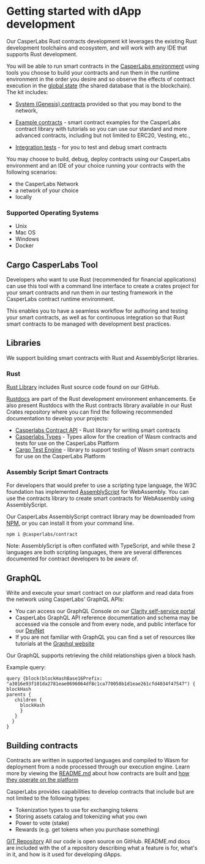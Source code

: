 # Getting started with dApp development 

Our CasperLabs Rust contracts development kit leverages the existing Rust development toolchains and ecosystem, and will work with any IDE that supports Rust development.      

You will be able to run smart contracts in the [CasperLabs environment](https://clarity.casperlabs.io/#/) using tools you choose to build your contracts and run them in the runtime environment in the order you desire and so observe the effects of contract execution in the [global state](https://github.com/CasperLabs/techspec/blob/master/implementation/global-state.rst) (the shared database that is the blockchain). The kit includes: 

- [System (Genesis) contracts](https://github.com/CasperLabs/CasperLabs/tree/v0.14.0/execution-engine/contracts/system) provided so that you may bond to the network,

- [Example contracts](https://github.com/CasperLabs/CasperLabs/tree/v0.14.0/execution-engine/contracts/examples) - smart contract examples for the CasperLabs contract library with tutorials so you can use our standard and more advanced contracts, including but not limited to ERC20, Vesting, etc.,
- [Integration tests](https://github.com/CasperLabs/CasperLabs/tree/v0.14.0/execution-engine/contracts/test) -  for you to test and debug smart contracts

You may choose to build, debug, deploy contracts using our CasperLabs environment and an IDE of your choice running your contracts with the following scenarios:

* the CasperLabs Network
* a network of your choice
* locally

### Supported Operating Systems

- Unix
- Mac OS
- Windows
- Docker

## Cargo CasperLabs Tool

Developers who want to use Rust (recommended for financial applications) can use this tool with a command line interface to create a crates project for your smart contracts and run them in our testing framework in the CasperLabs contract runtime environment.

This enables you to have a seamless workflow for authoring and testing your smart contracts, as well as for continuous integration so that Rust smart contracts to be managed with development best practices.

## Libraries

We support building smart contracts with Rust and AssemblyScript libraries.

### Rust

[Rust Library](https://github.com/CasperLabs/CasperLabs/tree/v0.14.0/execution-engine/cargo-casperlabs/src) includes Rust source code found on our GitHub.

[Rustdocs](https://docs.rs/releases/search?query=casperlabs) are part of the Rust development environment enhancements. Ee also present Rustdocs with the Rust contracts library available in our Rust Crates repository where you can find the following recommended documentation to develop your projects:

- [Casperlabs Contract API](https://docs.rs/casperlabs-contract/0.2.0/casperlabs_contract/) - Rust library for writing smart contracts
- [Casperlabs Types](https://docs.rs/casperlabs-types/0.2.0/casperlabs_types/) - Types allow for the creation of Wasm contracts and tests for use on the CasperLabs Platform
- [Cargo Test Engine](https://docs.rs/casperlabs-engine-test-support/) - library to support testing of Wasm smart contracts for use on the CasperLabs Platform

### Assembly Script Smart Contracts

For developers that would prefer to use a scripting type language, the W3C foundation has implemented [AssemblyScript](https://docs.assemblyscript.org/) for WebAssembly. You can use the contracts library to create smart contracts for WebAssembly using AssemblyScript.

Our CasperLabs AssemblyScript contract library may be downloaded from [NPM](https://www.npmjs.com/search?q=casperlabs), or you can install it from your command line.

`npm i @casperlabs/contract`

Note: AssemblyScript is often conflated with TypeScript, and while these 2 languages are both scripting languages, there are several differences documented for contract developers to be aware of.

## GraphQL

Write and execute your smart contract on our platform and read data from the network using CasperLabs' GraphQL APIs:

* You can access our GraphQL Console on our
  [Clarity self-service portal](https://clarity.casperlabs.io/#/)
* CasperLabs GraphQL API reference documentation and schema may be accessed
  via the console and from every node, and public interface for our
  [DevNet](http://devnet-graphql.casperlabs.io:40403/graphql)
* If you are not familiar with GraphQL you can find a set of resources
  like tutorials at the [Graphql website](https://graphql.org/)

Our GraphQL supports retrieving the child relationships given a block hash.

Example query:

```
query {block(blockHashBase16Prefix: "a3016e93f101da2781eae0696064df8c1ca770058b1d1eae261cfd4034f47547") {
blockHash
parents {
   children {
     blockHash
     }
   }
  }
}
```



## Building contracts

Contracts are written in supported languages and compiled to Wasm for
deployment from a node processed through our execution engine. Learn
more by viewing the [README.md](https://github.com/CasperLabs/CasperLabs/blob/v0.14.0/execution-engine/contracts/examples/README.md) about how contracts are built and [how they operate on the platform](https://github.com/CasperLabs/CasperLabs/blob/v0.14.0/docs/CONTRACTS.md)

CasperLabs provides capabilities to develop contracts that include but
are not limited to the following types:

- Tokenization types to use for exchanging tokens
- Storing assets catalog and tokenizing what you own
- Power to vote (stake)
- Rewards (e.g. get tokens when you purchase something)

[GIT Repository](https://github.com/CasperLabs/CasperLabs/tree/v0.14.0)
All our code is open source on GitHub. README.md docs are included with
the of a repository describing what a feature is for, what's in it, and
how is it used for developing dApps.

